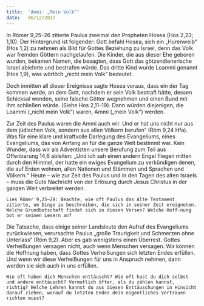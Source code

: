 ```yaml
---
title:  'Ammi: „Mein Volk“'
date:   06/12/2017
---
```


In Römer 9,25–26 zitierte Paulus zweimal den Propheten Hosea (Hos 2,23; 1,10). Der Hintergrund ist folgender: Gott befahl Hosea, sich ein „Hurenweib“ (Hos 1,2) zu nehmen als Bild für Gottes Beziehung zu Israel, denn das Volk war fremden Göttern nachgelaufen. Die Kinder, die aus dieser Ehe geboren wurden, bekamen Namen, die besagten, dass Gott das götzendienerische Israel ablehnte und bestrafen würde. Das dritte Kind wurde Loammi genannt (Hos 1,9), was wörtlich „nicht mein Volk“ bedeutet.

Doch inmitten all dieser Ereignisse sagte Hosea voraus, dass ein der Tag kommen werde, an dem Gott, nachdem er sein Volk bestraft hätte, dessen Schicksal wenden, seine falsche Götter wegnehmen und einen Bund mit ihm schließen würde. (Siehe Hos 2,11–19). Dann würden diejenigen, die Loammi („nicht mein Volk“) waren, Ammi („mein Volk“) werden.

Zur Zeit des Paulus waren die Ammi auch wir. Und er hat uns nicht nur aus dem jüdischen Volk, sondern aus allen Völkern berufen“ (Röm 9,24 Hfa). Was für eine klare und kraftvolle Darlegung des Evangeliums, eines Evangeliums, das von Anfang an für die ganze Welt bestimmt war. Kein Wunder, dass wir als Adventisten unsere Berufung zum Teil aus Offenbarung 14,6 ableiten: „Und ich sah einen andern Engel fliegen mitten durch den Himmel, der hatte ein ewiges Evangelium zu verkündigen denen, die auf Erden wohnen, allen Nationen und Stämmen und Sprachen und Völkern.“ Heute – wie zur Zeit des Paulus und in den Tagen des alten Israels – muss die Gute Nachricht von der Erlösung durch Jesus Christus in der ganzen Welt verbreitet werden.

`Lies Römer 9,25–29: Beachte, wie oft Paulus das Alte Testament zitierte, um Dinge zu beschreiben, die sich in seiner Zeit ereigneten. Welche Grundbotschaft findet sich in diesen Versen? Welche Hoff-nung bot er seinen Lesern an?`

Die Tatsache, dass einige seiner Landsleute den Aufruf des Evangeliums zurückwiesen, verursachte Paulus „große Traurigkeit und Schmerzen ohne Unterlass“ (Röm 9,2). Aber es gab wenigstens einen Überrest. Gottes Verheißungen versagen nicht, auch wenn Menschen versagen. Wir können die Hoffnung haben, dass Gottes Verheißungen sich letzten Endes erfüllen. Und wenn wir diese Verheißungen für uns in Anspruch nehmen, dann werden sie sich auch in uns erfüllen.

`Wie oft haben dich Menschen enttäuscht? Wie oft hast du dich selbst und andere enttäuscht? Vermutlich öfter, als du zählen kannst, richtig? Welche Lehren kannst du aus diesen Enttäuschungen in Hinsicht darauf ziehen, worauf du letzten Endes dein eigentliches Vertrauen richten musst?`
